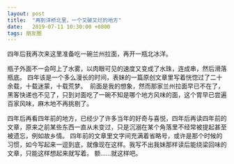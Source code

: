 ```yaml
---
layout: post
title:  "再到洋桥北里，一个又破又烂的地方"
date:   2019-07-11 10:30:00 +0800
tags: 朋友圈
---
```


四年后我再次来这里准备吃一碗兰州拉面，再开一瓶北冰洋。 

瓶子外面不一会呵上了水雾，以肉眼可见的速度又变成了水珠，连成串，然后滑落瓶底。
四年该是一个多么漫长的时间，表妹的一篇原创文章里写着恍惚过了二十余载，十载迷蒙，十载荒梦。 
前面是我的想象，然而那家兰州拉面早已不在了，黑客快递也不见了，只到对面吃了一碗不知是哪个地方风味的面，这个胃早已尝遍百家风味，麻木地不再挑剔了。

四年后再看四年前的地方，已经少了许多当年的好奇与喜悦，四年后再读四年前的文章，原来之前某些东西一直从未变过，只是沉溺在某个角落里不经常被提起甚至被遗忘，例如故乡情。
四年前的文章里文字间充满着省略号，或许是那个时候的习惯，如今写起来一逗到底，就像现在这样。我写不出我妹那样读后能绕梁回味的文章，只能这样想起来就写着。
额……就这样吧。